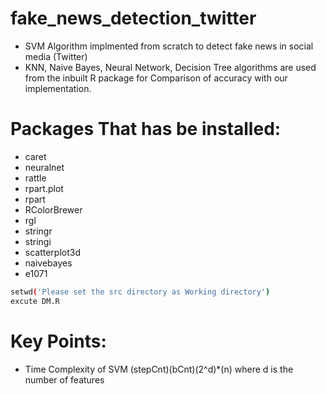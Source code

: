 # fake_news_detection_twitter
- SVM Algorithm implmented from scratch to detect fake news in social media (Twitter)
- KNN, Naive Bayes, Neural Network, Decision Tree algorithms are used from the inbuilt R package for Comparison of accuracy with our implementation.


# Packages That has be installed:
- caret
- neuralnet
- rattle
- rpart.plot
- rpart
- RColorBrewer
- rgl
- stringr
- stringi
- scatterplot3d
- naivebayes
- e1071

```sh
setwd('Please set the src directory as Working directory')
excute DM.R
```

# Key Points:
- Time Complexity of SVM
     (stepCnt)(bCnt)(2^d)*(n)
     where d is the number of features
